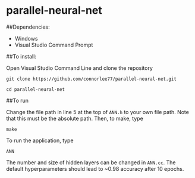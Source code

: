 # parallel-neural-net

##Dependencies:
* Windows
* Visual Studio Command Prompt


##To install:

Open Visual Studio Command Line and clone the repository
```
git clone https://github.com/connorlee77/parallel-neural-net.git

cd parallel-neural-net
``` 

##To run

Change the file path in line 5 at the top of `ANN.h` to your own file path. Note that this must be the absolute path. Then, to make, type 
```
make
```

To run the application, type
```
ANN
```

The number and size of hidden layers can be changed in `ANN.cc`. The default hyperparameters should lead to ~0.98 accuracy after 10 epochs. 